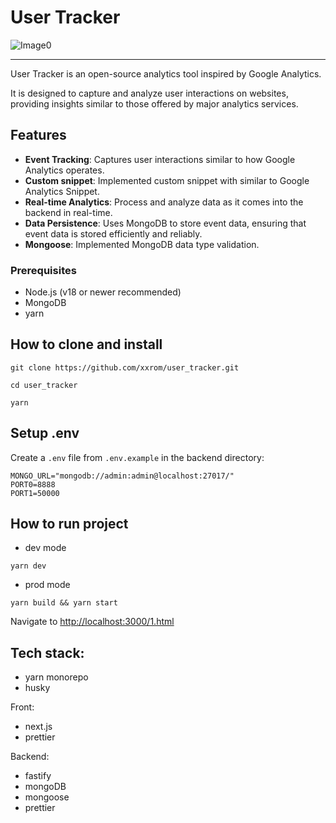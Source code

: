 # User Tracker

![Image0](https://github.com/xxrom/user_tracker/assets/14174697/049fde38-0c83-41e3-9ac4-d9e8b2b08109)

---

User Tracker is an open-source analytics tool inspired by Google Analytics.

It is designed to capture and analyze user interactions on websites, providing insights similar to those offered by major analytics services.

## Features

- **Event Tracking**: Captures user interactions similar to how Google Analytics operates.
- **Custom snippet**: Implemented custom snippet with similar to Google Analytics Snippet.
- **Real-time Analytics**: Process and analyze data as it comes into the backend in real-time.
- **Data Persistence**: Uses MongoDB to store event data, ensuring that event data is stored efficiently and reliably.
- **Mongoose**: Implemented MongoDB data type validation.

### Prerequisites

- Node.js (v18 or newer recommended)
- MongoDB
- yarn

## How to clone and install

```
git clone https://github.com/xxrom/user_tracker.git

cd user_tracker

yarn
```

## Setup .env

Create a `.env` file from `.env.example` in the backend directory:

```
MONGO_URL="mongodb://admin:admin@localhost:27017/"
PORT0=8888
PORT1=50000
```

## How to run project

- dev mode

```
yarn dev
```

- prod mode

```
yarn build && yarn start
```

Navigate to [http://localhost:3000/1.html](http://localhost:3000/1.html)

## Tech stack:

- yarn monorepo
- husky

Front:

- next.js
- prettier

Backend:

- fastify
- mongoDB
- mongoose
- prettier
